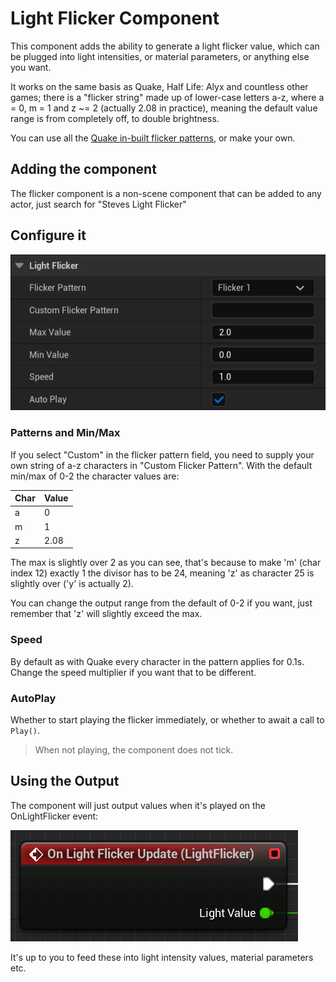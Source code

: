 ﻿# Light Flicker Component

This component adds the ability to generate a light flicker value, which can be plugged into light intensities, or material parameters, or anything else you want.

It works on the same basis as Quake, Half Life: Alyx and countless other games; there is a "flicker string" made up of lower-case letters a-z, where a = 0, m = 1 and z ~= 2 (actually 2.08 in practice), meaning the default value range is from completely off, to double brightness.

You can use all the [Quake in-built flicker patterns](https://github.com/id-Software/Quake/blob/bf4ac424ce754894ac8f1dae6a3981954bc9852d/qw-qc/world.qc#L328-L372), or make your own. 

## Adding the component

The flicker component is a non-scene component that can be added to any actor, just search for "Steves Light Flicker"

## Configure it


![](configure.png)

### Patterns and Min/Max

If you select "Custom" in the flicker pattern field, you need to supply your own string of a-z characters in "Custom Flicker Pattern". With the default min/max of 0-2 the character values are:


| Char |Value|
|-|--|
|a|0|
|m|1|
|z|2.08|

The max is slightly over 2 as you can see, that's because to make 'm' (char index 12) exactly 1 the divisor has to be 24, meaning 'z' as character 25 is slightly over ('y' is actually 2). 

You can change the output range from the default of 0-2 if you want, just remember that 'z' will slightly exceed the max.

### Speed

By default as with Quake every character in the pattern applies for 0.1s. Change the speed multiplier if you want that to be different.

### AutoPlay

Whether to start playing the flicker immediately, or whether to await a call to `Play()`. 

> When not playing, the component does not tick.

## Using the Output

The component will just output values when it's played on the OnLightFlicker event:

![](flickerupdate.png)

It's up to you to feed these into light intensity values, material parameters etc.
